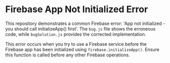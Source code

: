 # Firebase App Not Initialized Error

This repository demonstrates a common Firebase error:  'App not initialized - you should call initializeApp() first'.  The `bug.js` file shows the erroneous code, while `bugSolution.js` provides the corrected implementation.

This error occurs when you try to use a Firebase service before the Firebase app has been initialized using `firebase.initializeApp()`.  Ensure this function is called before any other Firebase operations.